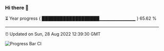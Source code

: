 ### Hi there 👋

⏳ Year progress { ███████████████████▁▁▁▁▁▁▁▁▁▁▁ } 65.62 %

---

⏰ Updated on Sun, 28 Aug 2022 12:39:30 GMT

![Progress Bar CI](https://github.com/ZhaoGui/ZhaoGui/workflows/Progress%20Bar%20CI/badge.svg)

